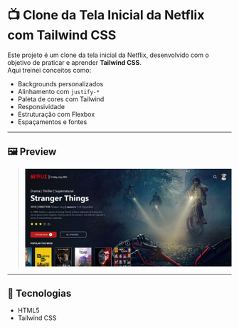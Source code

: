 # 📺 Clone da Tela Inicial da Netflix com Tailwind CSS

Este projeto é um clone da tela inicial da Netflix, desenvolvido com o objetivo de praticar e aprender **Tailwind CSS**.  
Aqui treinei conceitos como:

- Backgrounds personalizados
- Alinhamento com `justify-*`
- Paleta de cores com Tailwind
- Responsividade
- Estruturação com Flexbox
- Espaçamentos e fontes

---

## 🖼️ Preview

> ![Preview do layout da Netflix](./assets/img/preview.png)

---

## 🚀 Tecnologias

- HTML5
- Tailwind CSS

